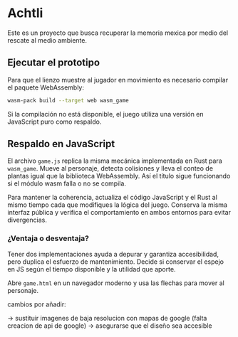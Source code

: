 # Achtli
Este es un proyecto que busca recuperar la memoria mexica por medio del rescate al medio ambiente.

## Ejecutar el prototipo

Para que el lienzo muestre al jugador en movimiento es necesario compilar el paquete WebAssembly:

```bash
wasm-pack build --target web wasm_game
```

Si la compilación no está disponible, el juego utiliza una versión en JavaScript puro como respaldo.

## Respaldo en JavaScript

El archivo `game.js` replica la misma mecánica implementada en Rust para `wasm_game`.  Mueve al personaje,
detecta colisiones y lleva el conteo de plantas igual que la biblioteca WebAssembly.  Así el título sigue
funcionando si el módulo wasm falla o no se compila.

Para mantener la coherencia, actualiza el código JavaScript y el Rust al mismo tiempo cada que
modifiques la lógica del juego.  Conserva la misma interfaz pública y verifica el comportamiento en ambos
entornos para evitar divergencias.

### ¿Ventaja o desventaja?

Tener dos implementaciones ayuda a depurar y garantiza accesibilidad, pero duplica el esfuerzo de
mantenimiento.  Decide si conservar el espejo en JS según el tiempo disponible y la utilidad que aporte.

Abre `game.html` en un navegador moderno y usa las flechas para mover al personaje.

cambios por añadir:

-> sustituir imagenes de baja resolucion con mapas de google (falta creacion de api de google)
-> asegurarse que el diseño sea accesible 
